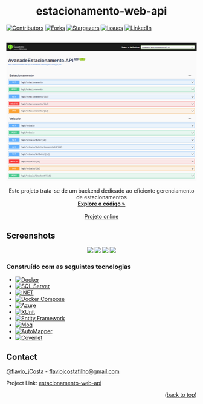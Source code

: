 <a name="readme-top"></a>
<h1 align="center">estacionamento-web-api</h1>

[![Contributors][contributors-shield]][contributors-url]
[![Forks][forks-shield]][forks-url]
[![Stargazers][stars-shield]][stars-url]
[![Issues][issues-shield]][issues-url]
[![LinkedIn][linkedin-shield]][linkedin-url]

<br />
<div align="center">
  <a href="https://github.com/Flaviojcf/estacionamento-backend">
    <img src="./public/estacionamento-web-api.png" alt="Logo">
  </a>


  <p align="center">
    Este projeto trata-se de um backend dedicado ao eficiente gerenciamento de estacionamentos
    <br />
    <a href="https://github.com/Flaviojcf/estacionamento-backend"><strong>Explore o código »</strong></a>
    <br />
    <br />
    <a href="https://estacionamento-web-api.azurewebsites.net/swagger/index.html">Projeto online</a>
  </p>
</div>


## Screenshots

<div align="center">
    <img src="/public/lets-code01.png"  >
    <img src="/public/lets-code02.png"  >
    <img src="/public/lets-code03.png"  >
    <img src="/public/lets-code04.png"  >
</div>

### Construído com as seguintes tecnologias
- [![Docker](https://img.shields.io/badge/Docker-2496ED?style=for-the-badge&logo=Docker&logoColor=white)](https://www.docker.com/)
- [![SQL Server](https://img.shields.io/badge/SQL%20Server-CC2927?style=for-the-badge&logo=Microsoft%20SQL%20Server&logoColor=white)](https://www.microsoft.com/pt-br/sql-server)
- [![.NET](https://img.shields.io/badge/.NET-5C2D91?style=for-the-badge&logo=.NET&logoColor=white)](https://dotnet.microsoft.com/)
- [![Docker Compose](https://img.shields.io/badge/Docker%20Compose-2496ED?style=for-the-badge&logo=Docker&logoColor=white)](https://docs.docker.com/compose/)
- [![Azure](https://img.shields.io/badge/Azure-0089D6?style=for-the-badge&logo=Microsoft%20Azure&logoColor=white)](https://azure.microsoft.com/pt-br/)
- [![XUnit](https://img.shields.io/badge/XUnit-5C2D91?style=for-the-badge&logo=xunit&logoColor=white)](https://xunit.net/)
- [![Entity Framework](https://img.shields.io/badge/Entity%20Framework-512BD4?style=for-the-badge&logo=.NET&logoColor=white)](https://docs.microsoft.com/pt-br/ef/)
- [![Moq](https://img.shields.io/badge/Moq-00A74A?style=for-the-badge&logo=moq&logoColor=white)](https://github.com/Moq/moq4)
- [![AutoMapper](https://img.shields.io/badge/AutoMapper-006400?style=for-the-badge&logo=AutoMapper&logoColor=white)](https://automapper.org/)
- [![Coverlet](https://img.shields.io/badge/Coverlet-512BD4?style=for-the-badge&logo=.NET&logoColor=white)](https://coverlet.dev/)

## Contact
[@flavio_jCosta](mailto:flaviojcostafilho@gmail.com) - flaviojcostafilho@gmail.com

Project Link: [estacionamento-web-api](https://estacionamento-web-api.azurewebsites.net/swagger/index.html)

<p align="right">(<a href="#readme-top">back to top</a>)</p>


[contributors-shield]: https://img.shields.io/github/contributors/flaviojcf/lets-code.svg?style=for-the-badge
[contributors-url]: https://github.com/flaviojcf/lets-code/graphs/contributors
[forks-shield]: https://img.shields.io/github/forks/flaviojcf/lets-code.svg?style=for-the-badge
[forks-url]: https://github.com/flaviojcf/lets-code/network/members
[stars-shield]: https://img.shields.io/github/stars/flaviojcf/lets-code.svg?style=for-the-badge
[stars-url]: https://github.com/flaviojcf/lets-code/stargazers
[issues-shield]: https://img.shields.io/github/issues/flaviojcf/lets-code.svg?style=for-the-badge
[issues-url]: https://github.com/flaviojcf/lets-code/issues
[linkedin-shield]: https://img.shields.io/badge/-LinkedIn-black.svg?style=for-the-badge&logo=linkedin&colorB=555
[linkedin-url]: https://www.linkedin.com/in/flávio-jcosta

